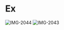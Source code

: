 # Ex
![IMG-2044](https://user-images.githubusercontent.com/84040428/118174350-8d081f80-b3e3-11eb-91e8-452fc229deb6.jpg)
![IMG-2043](https://user-images.githubusercontent.com/84040428/118175243-b5444e00-b3e4-11eb-9090-70099c8c50c6.jpg)

